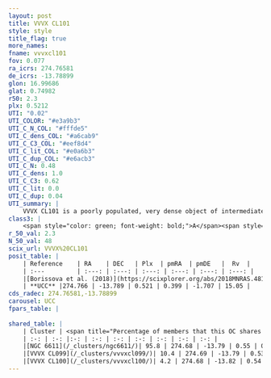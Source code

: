 ```yaml
---
layout: post
title: VVVX CL101
style: style
title_flag: true
more_names: 
fname: vvvxcl101
fov: 0.077
ra_icrs: 274.76581
de_icrs: -13.78899
glon: 16.99686
glat: 0.74982
r50: 2.3
plx: 0.5212
UTI: "0.02"
UTI_COLOR: "#e3a9b3"
UTI_C_N_COL: "#fffde5"
UTI_C_dens_COL: "#a6cab9"
UTI_C_C3_COL: "#eef8d4"
UTI_C_lit_COL: "#e0a6b3"
UTI_C_dup_COL: "#e6acb3"
UTI_C_N: 0.48
UTI_C_dens: 1.0
UTI_C_C3: 0.62
UTI_C_lit: 0.0
UTI_C_dup: 0.04
UTI_summary: |
    VVVX CL101 is a poorly populated, very dense object of intermediate C3 quality. It is rarely studied in the literature, with no articles listed in the last 7 years.<br><br><span style="color: #99180f; font-weight: bold;">Warning: </span>This is very likely a duplicate object, which shares a large percentage of members with at least one previously reported entry, and a very small percentage with at least one entry reported in the same catalogue.
class3: |
    <span style="color: green; font-weight: bold;">A</span><span style="color: red; font-weight: bold;">C</span>
r_50_val: 2.3
N_50_val: 48
scix_url: VVVX%20CL101
posit_table: |
    | Reference    | RA    | DEC   | Plx  | pmRA  | pmDE   |  Rv  |
    | :---         | :---: | :---: | :---: | :---: | :---: | :---: |
    |[Borissova et al. (2018)](https://scixplorer.org/abs/2018MNRAS.481.3902B) | 274.828 | -13.794 | -- | -- | -- | -- |
    | **UCC** |274.766 | -13.789 | 0.521 | 0.399 | -1.707 | 15.05 | 
cds_radec: 274.76581,-13.78899
carousel: UCC
fpars_table: |
    
shared_table: |
    | Cluster | <span title="Percentage of members that this OC shares with the ones listed">%</span>   | RA   | DEC   | Plx   | pmRA  | pmDE  | Rv | UTI |
    | :-: | :-: |:-: | :-: | :-: | :-: | :-: | :-: | :-: |
    |[NGC 6611](/_clusters/ngc6611/)| 95.8 | 274.68 | -13.79 | 0.55 | 0.2 | -1.62 | 10.63 |1.0 |
    |[VVVX CL099](/_clusters/vvvxcl099/)| 10.4 | 274.69 | -13.79 | 0.53 | 0.24 | -1.61 | 10.26 |0.0 |
    |[VVVX CL100](/_clusters/vvvxcl100/)| 4.2 | 274.68 | -13.82 | 0.54 | 0.16 | -1.77 | -16.27 |0.0 |
---
```

